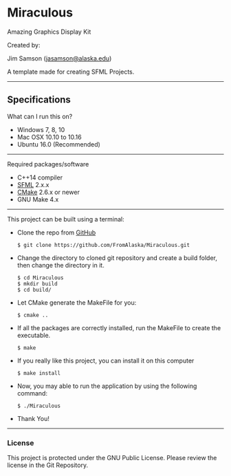 # Miraculous
Amazing Graphics Display Kit 

Created by:

Jim Samson (jasamson@alaska.edu)

A template made for creating SFML Projects.

---

## Specifications
What can I run this on?
* Windows 7, 8, 10
* Mac OSX 10.10 to 10.16
* Ubuntu 16.0 (Recommended)

---
Required packages/software
* C++14 compiler
* [SFML](https://www.sfml-dev.org/download/sfml/2.4.2/) 2.x.x
* [CMake](https://cmake.org/download/) 2.6.x or newer
* GNU Make 4.x
---

This project can be built using a terminal:
* Clone the repo from [GitHub](https://github.com) 
  ```
  $ git clone https://github.com/FromAlaska/Miraculous.git
  ```
* Change the directory to cloned git repository and create a build folder, then change the directory in it.
  ```
  $ cd Miraculous
  $ mkdir build
  $ cd build/
  ```
* Let CMake generate the MakeFile for you:
  ```
  $ cmake ..
  ```
* If all the packages are correctly installed, run the MakeFile to create the executable.
  ```
  $ make
  ```
* If you really like this project, you can install it on this computer
  ```
  $ make install
  ```
* Now, you may able to run the application by using the following command:
  ```
  $ ./Miraculous
  ```
* Thank You!

---

### License
This project is protected under the GNU Public License. Please review the license in the Git Repository.
